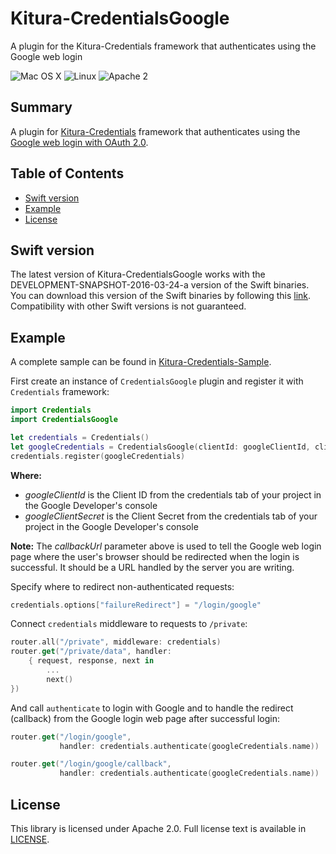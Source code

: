 # Kitura-CredentialsGoogle
A plugin for the Kitura-Credentials framework that authenticates using the Google web login

![Mac OS X](https://img.shields.io/badge/os-Mac%20OS%20X-green.svg?style=flat)
![Linux](https://img.shields.io/badge/os-linux-green.svg?style=flat)
![Apache 2](https://img.shields.io/badge/license-Apache2-blue.svg?style=flat)

## Summary
A plugin for [Kitura-Credentials](https://github.com/IBM-Swift/Kitura-Credentials) framework that authenticates using the [Google web login with OAuth 2.0](https://developers.google.com/youtube/v3/guides/auth/server-side-web-apps).

## Table of Contents
* [Swift version](#swift-version)
* [Example](#example)
* [License](#license)

## Swift version
The latest version of Kitura-CredentialsGoogle works with the DEVELOPMENT-SNAPSHOT-2016-03-24-a version of the Swift binaries. You can download this version of the Swift binaries by following this [link](https://swift.org/download/). Compatibility with other Swift versions is not guaranteed.

## Example
A complete sample can be found in [Kitura-Credentials-Sample](https://github.com/IBM-Swift/Kitura-Credentials-Sample).
<br>

First create an instance of `CredentialsGoogle` plugin and register it with `Credentials` framework:
```swift
import Credentials
import CredentialsGoogle

let credentials = Credentials()
let googleCredentials = CredentialsGoogle(clientId: googleClientId, clientSecret: googleClientSecret, callbackUrl: serverUrl + "/login/google/callback")
credentials.register(googleCredentials)
```
**Where:**
   - *googleClientId* is the Client ID from the credentials tab of your project in the Google Developer's console
   - *googleClientSecret* is the Client Secret from the credentials tab of your project in the Google Developer's console

**Note:** The *callbackUrl* parameter above is used to tell the Google web login page where the user's browser should be redirected when the login is successful. It should be a URL handled by the server you are writing.

Specify where to redirect non-authenticated requests:
```swift
credentials.options["failureRedirect"] = "/login/google"
```

Connect `credentials` middleware to requests to `/private`:

```swift
router.all("/private", middleware: credentials)
router.get("/private/data", handler:
    { request, response, next in
        ...  
        next()
})
```
And call `authenticate` to login with Google and to handle the redirect (callback) from the Google login web page after successful login:

```swift
router.get("/login/google",
           handler: credentials.authenticate(googleCredentials.name))

router.get("/login/google/callback",
           handler: credentials.authenticate(googleCredentials.name))
```


## License
This library is licensed under Apache 2.0. Full license text is available in [LICENSE](LICENSE.txt).
